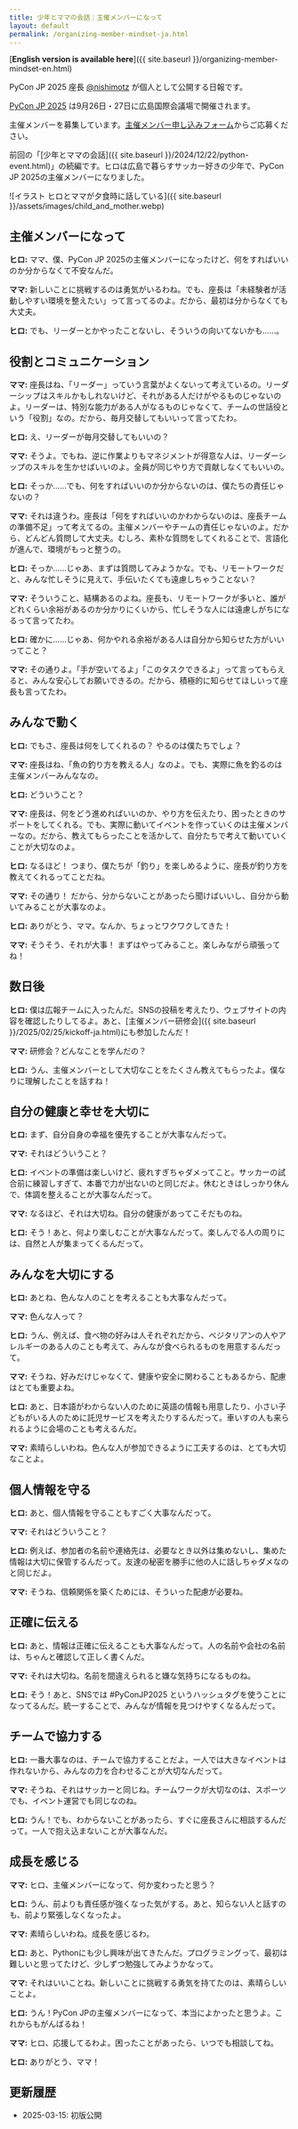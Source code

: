 ```yaml
---
title: 少年とママの会話：主催メンバーになって
layout: default
permalink: /organizing-member-mindset-ja.html
---
```


[**English version is available here**]({{ site.baseurl }}/organizing-member-mindset-en.html)

PyCon JP 2025 座長 [@nishimotz](https://d.nishimotz.com/aboutme) が個人として公開する日報です。

[PyCon JP 2025](https://2025.pycon.jp/) は9月26日・27日に広島国際会議場で開催されます。

主催メンバーを募集しています。[主催メンバー申し込みフォーム](https://forms.gle/7irqYKhZVj7AY7LfA)からご応募ください。

前回の「[少年とママの会話]({{ site.baseurl }}/2024/12/22/python-event.html)」の続編です。ヒロは広島で暮らすサッカー好きの少年で、PyCon JP 2025の主催メンバーになりました。

<div class="image-center">
![イラスト ヒロとママが夕食時に話している]({{ site.baseurl }}/assets/images/child_and_mother.webp)
</div>

## 主催メンバーになって

**ヒロ:** ママ、僕、PyCon JP 2025の主催メンバーになったけど、何をすればいいのか分からなくて不安なんだ。

**ママ:** 新しいことに挑戦するのは勇気がいるわね。でも、座長は「未経験者が活動しやすい環境を整えたい」って言ってるのよ。だから、最初は分からなくても大丈夫。

**ヒロ:** でも、リーダーとかやったことないし、そういうの向いてないかも……。

## 役割とコミュニケーション

**ママ:** 座長はね、「リーダー」っていう言葉がよくないって考えているの。リーダーシップはスキルかもしれないけど、それがある人だけがやるものじゃないのよ。リーダーは、特別な能力がある人がなるものじゃなくて、チームの世話役という「役割」なの。だから、毎月交替してもいいって言ってたわ。

**ヒロ:** え、リーダーが毎月交替してもいいの？

**ママ:** そうよ。でもね、逆に作業よりもマネジメントが得意な人は、リーダーシップのスキルを生かせばいいのよ。全員が同じやり方で貢献しなくてもいいの。

**ヒロ:** そっか……でも、何をすればいいのか分からないのは、僕たちの責任じゃないの？

**ママ:** それは違うわ。座長は「何をすればいいのかわからないのは、座長チームの準備不足」って考えてるの。主催メンバーやチームの責任じゃないのよ。だから、どんどん質問して大丈夫。むしろ、素朴な質問をしてくれることで、言語化が進んで、環境がもっと整うの。

**ヒロ:** そっか……じゃあ、まずは質問してみようかな。でも、リモートワークだと、みんな忙しそうに見えて、手伝いたくても遠慮しちゃうことない？

**ママ:** そういうこと、結構あるのよね。座長も、リモートワークが多いと、誰がどれくらい余裕があるのか分かりにくいから、忙しそうな人には遠慮しがちになるって言ってたわ。

**ヒロ:** 確かに……じゃあ、何かやれる余裕がある人は自分から知らせた方がいいってこと？

**ママ:** その通りよ。「手が空いてるよ」「このタスクできるよ」って言ってもらえると、みんな安心してお願いできるの。だから、積極的に知らせてほしいって座長も言ってたわ。

## みんなで動く

**ヒロ:** でもさ、座長は何をしてくれるの？ やるのは僕たちでしょ？

**ママ:** 座長はね、「魚の釣り方を教える人」なのよ。でも、実際に魚を釣るのは主催メンバーみんななの。

**ヒロ:** どういうこと？

**ママ:** 座長は、何をどう進めればいいのか、やり方を伝えたり、困ったときのサポートをしてくれる。でも、実際に動いてイベントを作っていくのは主催メンバーなの。だから、教えてもらったことを活かして、自分たちで考えて動いていくことが大切なのよ。

**ヒロ:** なるほど！ つまり、僕たちが「釣り」を楽しめるように、座長が釣り方を教えてくれるってことだね。

**ママ:** その通り！ だから、分からないことがあったら聞けばいいし、自分から動いてみることが大事なのよ。

**ヒロ:** ありがとう、ママ。なんか、ちょっとワクワクしてきた！

**ママ:** そうそう、それが大事！ まずはやってみること。楽しみながら頑張ってね！

## 数日後

**ヒロ:** 僕は広報チームに入ったんだ。SNSの投稿を考えたり、ウェブサイトの内容を確認したりしてるよ。あと、[主催メンバー研修会]({{ site.baseurl }}/2025/02/25/kickoff-ja.html)にも参加したんだ！

**ママ:** 研修会？どんなことを学んだの？

**ヒロ:** うん、主催メンバーとして大切なことをたくさん教えてもらったよ。僕なりに理解したことを話すね！

## 自分の健康と幸せを大切に

**ヒロ:** まず、自分自身の幸福を優先することが大事なんだって。

**ママ:** それはどういうこと？

**ヒロ:** イベントの準備は楽しいけど、疲れすぎちゃダメってこと。サッカーの試合前に練習しすぎて、本番で力が出ないのと同じだよ。休むときはしっかり休んで、体調を整えることが大事なんだって。

**ママ:** なるほど、それは大切ね。自分の健康があってこそだものね。

**ヒロ:** そう！あと、何より楽しむことが大事なんだって。楽しんでる人の周りには、自然と人が集まってくるんだって。

## みんなを大切にする

**ヒロ:** あとね、色んな人のことを考えることも大事なんだって。

**ママ:** 色んな人って？

**ヒロ:** うん、例えば、食べ物の好みは人それぞれだから、ベジタリアンの人やアレルギーのある人のことも考えて、みんなが食べられるものを用意するんだって。

**ママ:** そうね、好みだけじゃなくて、健康や安全に関わることもあるから、配慮はとても重要よね。

**ヒロ:** あと、日本語がわからない人のために英語の情報も用意したり、小さい子どもがいる人のために託児サービスを考えたりするんだって。車いすの人も来られるように会場のことも考えるんだ。

**ママ:** 素晴らしいわね。色んな人が参加できるように工夫するのは、とても大切なことよ。

## 個人情報を守る

**ヒロ:** あと、個人情報を守ることもすごく大事なんだって。

**ママ:** それはどういうこと？

**ヒロ:** 例えば、参加者の名前や連絡先は、必要なとき以外は集めないし、集めた情報は大切に保管するんだって。友達の秘密を勝手に他の人に話しちゃダメなのと同じだよ。

**ママ:** そうね、信頼関係を築くためには、そういった配慮が必要ね。

## 正確に伝える

**ヒロ:** あと、情報は正確に伝えることも大事なんだって。人の名前や会社の名前は、ちゃんと確認して正しく書くんだ。

**ママ:** それは大切ね。名前を間違えられると嫌な気持ちになるものね。

**ヒロ:** そう！あと、SNSでは #PyConJP2025 というハッシュタグを使うことになってるんだ。統一することで、みんなが情報を見つけやすくなるんだって。

## チームで協力する

**ヒロ:** 一番大事なのは、チームで協力することだよ。一人では大きなイベントは作れないから、みんなの力を合わせることが大切なんだって。

**ママ:** そうね、それはサッカーと同じね。チームワークが大切なのは、スポーツでも、イベント運営でも同じなのね。

**ヒロ:** うん！でも、わからないことがあったら、すぐに座長さんに相談するんだって。一人で抱え込まないことが大事なんだ。

## 成長を感じる

**ママ:** ヒロ、主催メンバーになって、何か変わったと思う？

**ヒロ:** うん、前よりも責任感が強くなった気がする。あと、知らない人と話すのも、前より緊張しなくなったよ。

**ママ:** 素晴らしいわね。成長を感じるわ。

**ヒロ:** あと、Pythonにも少し興味が出てきたんだ。プログラミングって、最初は難しいと思ってたけど、少しずつ勉強してみようかなって。

**ママ:** それはいいことね。新しいことに挑戦する勇気を持てたのは、素晴らしいことよ。

**ヒロ:** うん！PyCon JPの主催メンバーになって、本当によかったと思うよ。これからもがんばるね！

**ママ:** ヒロ、応援してるわよ。困ったことがあったら、いつでも相談してね。

**ヒロ:** ありがとう、ママ！


## 更新履歴
- 2025-03-15: 初版公開
